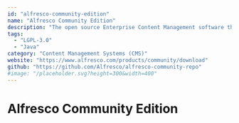 ```yaml
---
id: "alfresco-community-edition"
name: "Alfresco Community Edition"
description: "The open source Enterprise Content Management software that handles any type of content, allowing users to easily share and collaborate on content."
tags:
  - "LGPL-3.0"
  - "Java"
category: "Content Management Systems (CMS)"
website: "https://www.alfresco.com/products/community/download"
github: "https://github.com/Alfresco/alfresco-community-repo"
#image: "/placeholder.svg?height=300&width=400"
---
```


# Alfresco Community Edition
